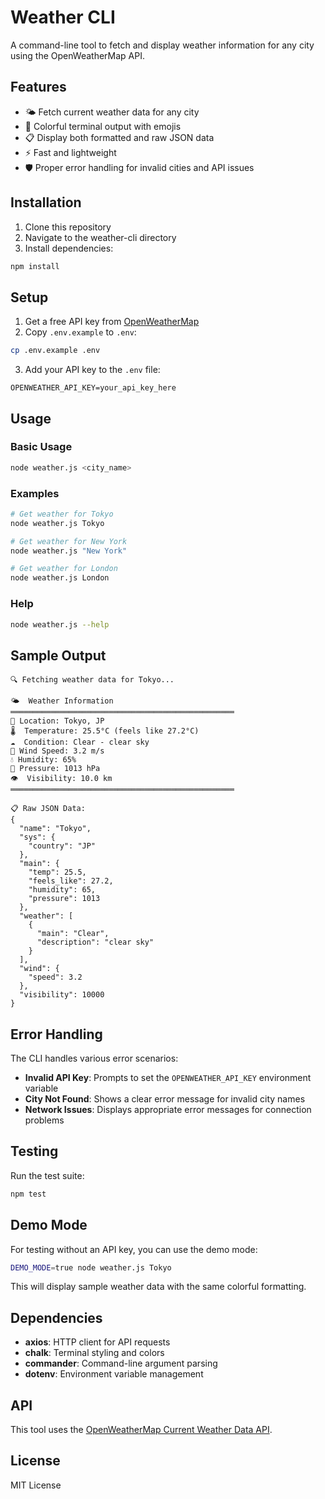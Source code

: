 # Weather CLI

A command-line tool to fetch and display weather information for any city using the OpenWeatherMap API.

## Features

- 🌤️ Fetch current weather data for any city
- 🎨 Colorful terminal output with emojis
- 📋 Display both formatted and raw JSON data
- ⚡ Fast and lightweight
- 🛡️ Proper error handling for invalid cities and API issues

## Installation

1. Clone this repository
2. Navigate to the weather-cli directory
3. Install dependencies:

```bash
npm install
```

## Setup

1. Get a free API key from [OpenWeatherMap](https://openweathermap.org/api)
2. Copy `.env.example` to `.env`:

```bash
cp .env.example .env
```

3. Add your API key to the `.env` file:

```
OPENWEATHER_API_KEY=your_api_key_here
```

## Usage

### Basic Usage

```bash
node weather.js <city_name>
```

### Examples

```bash
# Get weather for Tokyo
node weather.js Tokyo

# Get weather for New York
node weather.js "New York"

# Get weather for London
node weather.js London
```

### Help

```bash
node weather.js --help
```

## Sample Output

```
🔍 Fetching weather data for Tokyo...

🌤️  Weather Information
══════════════════════════════════════════════════
📍 Location: Tokyo, JP
🌡️  Temperature: 25.5°C (feels like 27.2°C)
☁️  Condition: Clear - clear sky
💨 Wind Speed: 3.2 m/s
💧 Humidity: 65%
🔽 Pressure: 1013 hPa
👁️  Visibility: 10.0 km
══════════════════════════════════════════════════

📋 Raw JSON Data:
{
  "name": "Tokyo",
  "sys": {
    "country": "JP"
  },
  "main": {
    "temp": 25.5,
    "feels_like": 27.2,
    "humidity": 65,
    "pressure": 1013
  },
  "weather": [
    {
      "main": "Clear",
      "description": "clear sky"
    }
  ],
  "wind": {
    "speed": 3.2
  },
  "visibility": 10000
}
```

## Error Handling

The CLI handles various error scenarios:

- **Invalid API Key**: Prompts to set the `OPENWEATHER_API_KEY` environment variable
- **City Not Found**: Shows a clear error message for invalid city names
- **Network Issues**: Displays appropriate error messages for connection problems

## Testing

Run the test suite:

```bash
npm test
```

## Demo Mode

For testing without an API key, you can use the demo mode:

```bash
DEMO_MODE=true node weather.js Tokyo
```

This will display sample weather data with the same colorful formatting.

## Dependencies

- **axios**: HTTP client for API requests
- **chalk**: Terminal styling and colors
- **commander**: Command-line argument parsing
- **dotenv**: Environment variable management

## API

This tool uses the [OpenWeatherMap Current Weather Data API](https://openweathermap.org/current).

## License

MIT License
